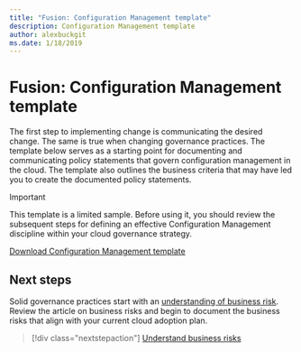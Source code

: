 ```yaml
---
title: "Fusion: Configuration Management template"
description: Configuration Management template
author: alexbuckgit
ms.date: 1/18/2019
---
```


# Fusion: Configuration Management template

The first step to implementing change is communicating the desired change. The same is true when changing governance practices. The template below serves as a starting point for documenting and communicating policy statements that govern configuration management in the cloud. The template also outlines the business criteria that may have led you to create the documented policy statements.

> [!IMPORTANT]
> This template is a limited sample. Before using it, you should review the subsequent steps for defining an effective Configuration Management discipline within your cloud governance strategy.

<!-- markdownlint-disable MD033 -->

<a href="https://archcenter.blob.core.windows.net/cdn/fusion/governance/Identity Management Template.docx">Download Configuration Management template</a>

<!-- markdownlint-enable MD033 -->

## Next steps

Solid governance practices start with an [understanding of business risk](./business-risks.md). Review the article on business risks and begin to document the business risks that align with your current cloud adoption plan.

> [!div class="nextstepaction"]
> [Understand business risks](./business-risks.md)
